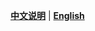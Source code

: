 [**中文说明**](https://github.com/zjunlp/PromptKG/new/main/research/KnowCo-Tuning/blob/main/README_CN.md) | [**English**](https://github.com/zjunlp/OpenUE/blob/main/README.md)

